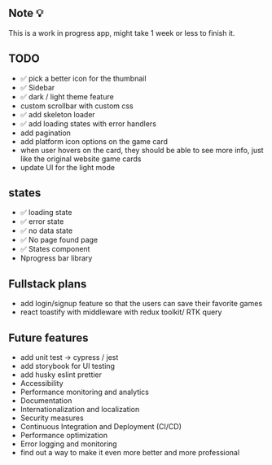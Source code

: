 ## Note 💡

This is a work in progress app, might take 1 week or less to finish it.

## TODO

* ✅ pick a better icon for the thumbnail
* ✅ Sidebar
* ✅ dark / light theme feature
* custom scrollbar with custom css
* ✅ add skeleton loader
* ✅ add loading states with error handlers
* add pagination
* add platform icon options on the game card
* when user hovers on the card, they should be able to see more info, just like the original website game cards
* update UI for the light mode

## states

* ✅ loading state
* ✅ error state
* ✅ no data state
* ✅ No page found page
* ✅ States component
* Nprogress bar library

## Fullstack plans

* add login/signup feature so that the users can save their favorite games
* react toastify with middleware with redux toolkit/ RTK query

## Future features

* add unit test -> cypress / jest
* add storybook for UI testing
* add husky eslint prettier
* Accessibility
* Performance monitoring and analytics
* Documentation
* Internationalization and localization
* Security measures
* Continuous Integration and Deployment (CI/CD)
* Performance optimization
* Error logging and monitoring
* find out a way to make it even more better and more professional
